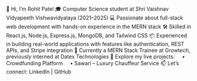 👋 Hi, I’m Rohit Patel
🎓 Computer Science student at Shri Vaishnav Vidyapeeth Vishwavidyalaya (2021–2025)
💻 Passionate about full-stack web development with hands-on experience in the MERN stack
🛠️ Skilled in React.js, Node.js, Express.js, MongoDB, and Tailwind CSS
📦 Experienced in building real-world applications with features like authentication, REST APIs, and Stripe integration
🚀 Currently a MERN Stack Trainee at Growtech, previously interned at Datex Technologies
🔗 Explore my live projects:
    • Crowdfunding Platform
    • Sawari – Luxury Chauffeur Service
📫 Let’s connect: LinkedIn | GitHub
